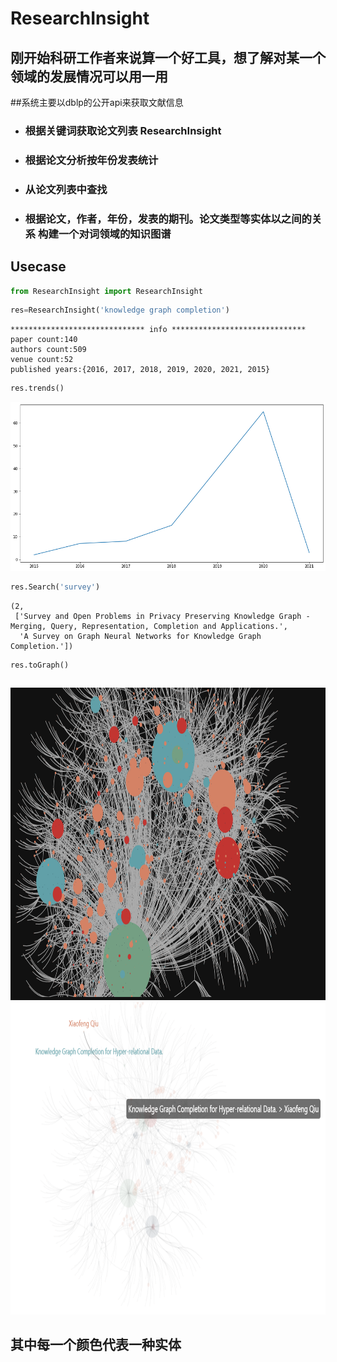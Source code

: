 # ResearchInsight
## 刚开始科研工作者来说算一个好工具，想了解对某一个领域的发展情况可以用一用
##系统主要以dblp的公开api来获取文献信息
* ### 根据关键词获取论文列表 ResearchInsight
* ### 根据论文分析按年份发表统计
* ### 从论文列表中查找
* ### 根据论文，作者，年份，发表的期刊。论文类型等实体以之间的关系 构建一个对词领域的知识图谱
## Usecase
```python
from ResearchInsight import ResearchInsight
```


```python
res=ResearchInsight('knowledge graph completion')
```

    ****************************** info ******************************
    paper count:140
    authors count:509
    venue count:52
    published years:{2016, 2017, 2018, 2019, 2020, 2021, 2015}
    


```python
res.trends()
```


![png](output_2_0.png)



```python
res.Search('survey')
```




    (2,
     ['Survey and Open Problems in Privacy Preserving Knowledge Graph - Merging, Query, Representation, Completion and Applications.',
      'A Survey on Graph Neural Networks for Knowledge Graph Completion.'])




```python
res.toGraph()
```


```python

```

<img src='Screenshot3.png'  height=500 />
<br>
<img src='Screenshot1.png' height=500 />


## 其中每一个颜色代表一种实体
